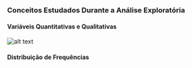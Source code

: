 ### Conceitos Estudados Durante a Análise Exploratória

####  Variáveis Quantitativas e Qualitativas

![alt text](image.png)

#### Distribuição de Frequências

